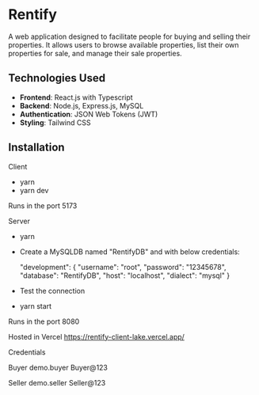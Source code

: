 # Rentify

A web application designed to facilitate people for buying and selling their properties. It allows users to browse available properties, list their own properties for sale, and manage their sale properties.

## Technologies Used

- **Frontend**: React.js with Typescript
- **Backend**: Node.js, Express.js, MySQL
- **Authentication**: JSON Web Tokens (JWT)
- **Styling**: Tailwind CSS

## Installation

Client

- yarn
- yarn dev

Runs in the port 5173

Server

- yarn
- Create a MySQLDB named "RentifyDB" and with below credentials:

  "development": {
  "username": "root",
  "password": "12345678",
  "database": "RentifyDB",
  "host": "localhost",
  "dialect": "mysql"
  }

- Test the connection
- yarn start

Runs in the port 8080

Hosted in Vercel
https://rentify-client-lake.vercel.app/

Credentials

Buyer
demo.buyer
Buyer@123

Seller
demo.seller
Seller@123
